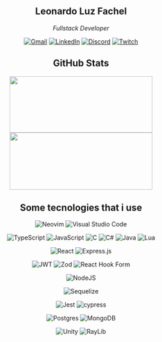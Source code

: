 <div 
  align="center"
>

  ## Leonardo Luz Fachel
  
  _Fullstack Developer_
  
  [![Gmail](https://img.shields.io/badge/Gmail-D14836?style=for-the-badge&logo=gmail&logoColor=white)](mailto:leonardo.luz.fc@gmail.com)
  [![LinkedIn](https://img.shields.io/badge/linkedin-%230077B5.svg?style=for-the-badge&logo=linkedin&logoColor=white)](https://linkedin.com/in/leonardo-luz-fachel-697867286)
  [![Discord](https://img.shields.io/badge/Discord-%235865F2.svg?style=for-the-badge&logo=discord&logoColor=white)](https://discord.com/users/leonardo_lf)
  [![Twitch](https://img.shields.io/badge/Twitch-9347FF?style=for-the-badge&logo=twitch&logoColor=white)](https://www.twitch.tv/dev_luz)


  ## GitHub Stats

  <img 
    height="130px" 
    width="330px" 
    src="https://github-readme-stats.vercel.app/api?username=Leonardo-Luz&theme=dark&hide_border=false&include_all_commits=false&count_private=true"
  />
  <img 
    height="132px" 
    width="330px" 
    src="https://github-readme-streak-stats.herokuapp.com/?user=Leonardo-Luz&theme=dark&hide_border=false/"
  />
   
 <!-- &title_color=000 - &bg_color=1bb128,1bb17d,1b60b1 - &text_color=000 -->  

## Some tecnologies that i use

![Neovim](https://img.shields.io/badge/NeoVim-%2357A143.svg?&style=for-the-badge&logo=neovim&logoColor=white)
![Visual Studio Code](https://img.shields.io/badge/Visual%20Studio%20Code-0078d7.svg?style=for-the-badge&logo=visual-studio-code&logoColor=white)

![TypeScript](https://img.shields.io/badge/typescript-%23007ACC.svg?style=for-the-badge&logo=typescript&logoColor=white)
![JavaScript](https://img.shields.io/badge/javascript-%23323330.svg?style=for-the-badge&logo=javascript&logoColor=%23F7DF1E)
![C](https://img.shields.io/badge/c-%2300599C.svg?style=for-the-badge&logo=c&logoColor=white)
![C#](https://img.shields.io/badge/c%23-%23239120.svg?style=for-the-badge&logo=csharp&logoColor=white)
![Java](https://img.shields.io/badge/java-%23ED8B00.svg?style=for-the-badge&logo=openjdk&logoColor=white)
![Lua](https://img.shields.io/badge/lua-%232C2D72.svg?style=for-the-badge&logo=lua&logoColor=white)

![React](https://img.shields.io/badge/react-%2320232a.svg?style=for-the-badge&logo=react&logoColor=%2361DAFB)
![Express.js](https://img.shields.io/badge/express.js-%23404d59.svg?style=for-the-badge&logo=express&logoColor=%2361DAFB)

![JWT](https://img.shields.io/badge/JWT-black?style=for-the-badge&logo=JSON%20web%20tokens)
![Zod](https://img.shields.io/badge/zod-%233068b7.svg?style=for-the-badge&logo=zod&logoColor=white)
![React Hook Form](https://img.shields.io/badge/React%20Hook%20Form-%23EC5990.svg?style=for-the-badge&logo=reacthookform&logoColor=white)

![NodeJS](https://img.shields.io/badge/node.js-6DA55F?style=for-the-badge&logo=node.js&logoColor=white)

![Sequelize](https://img.shields.io/badge/Sequelize-52B0E7?style=for-the-badge&logo=Sequelize&logoColor=white)

![Jest](https://img.shields.io/badge/-jest-%23C21325?style=for-the-badge&logo=jest&logoColor=white)
![cypress](https://img.shields.io/badge/-cypress-%23E5E5E5?style=for-the-badge&logo=cypress&logoColor=058a5e)

![Postgres](https://img.shields.io/badge/postgres-%23316192.svg?style=for-the-badge&logo=postgresql&logoColor=white)
![MongoDB](https://img.shields.io/badge/MongoDB-%234ea94b.svg?style=for-the-badge&logo=mongodb&logoColor=white)

![Unity](https://img.shields.io/badge/unity-%23000000.svg?style=for-the-badge&logo=unity&logoColor=white)
![RayLib](https://img.shields.io/badge/RAYLIB-FFFFFF?style=for-the-badge&logo=raylib&logoColor=black)

</div>
